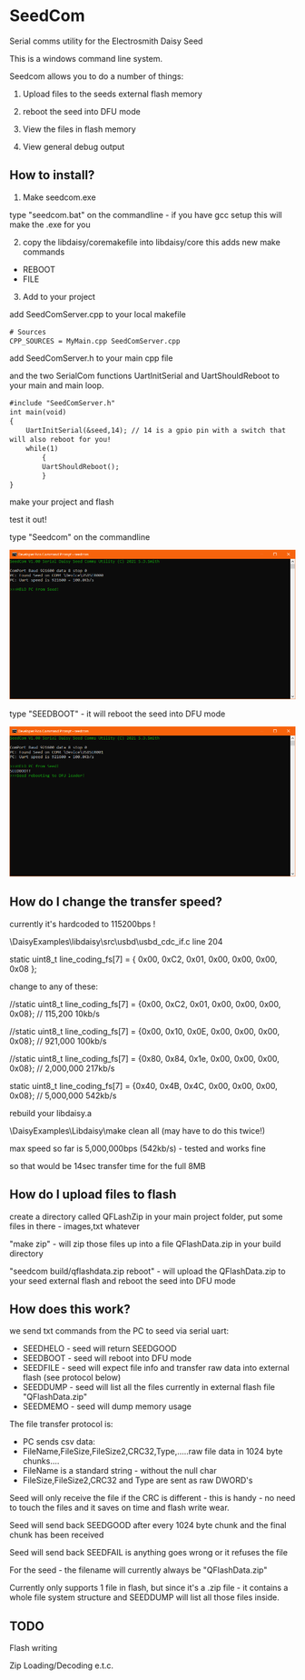 # SeedCom
Serial comms utility for the Electrosmith Daisy Seed

This is a windows command line system.

Seedcom allows you to do a number of things:

1) Upload files to the seeds external flash memory

2) reboot the seed into DFU mode

3) View the files in flash memory

4) View general debug output

## How to install?

1) Make seedcom.exe

type "seedcom.bat" on the commandline - if you have gcc setup this will make the .exe for you

2) copy the libdaisy/coremakefile into libdaisy/core
this adds new make commands
- REBOOT
- FILE

3) Add to your project

add SeedComServer.cpp to your local makefile

```
# Sources
CPP_SOURCES = MyMain.cpp SeedComServer.cpp
```
add SeedComServer.h to your main cpp file

and the two SerialCom functions UartInitSerial and UartShouldReboot  to your main  and main loop.

```
#include "SeedComServer.h"
int main(void)
{
    UartInitSerial(&seed,14); // 14 is a gpio pin with a switch that will also reboot for you!
    while(1) 
        {
        UartShouldReboot();
        }
}
```
make your project and flash

test it out!

type "Seedcom" on the commandline

![](./Images/seedcom1.png)

type "SEEDBOOT" - it will reboot the seed into DFU mode

![](./Images/seedcom2.png)
## How do I change the transfer speed?

currently it's hardcoded to 115200bps !

\DaisyExamples\libdaisy\src\usbd\usbd_cdc_if.c line 204

static uint8_t line_coding_fs[7] = { 0x00, 0xC2, 0x01, 0x00, 0x00, 0x00, 0x08 };

change to any of these:

//static uint8_t line_coding_fs[7] = {0x00, 0xC2, 0x01, 0x00, 0x00, 0x00, 0x08}; // 115,200 10kb/s

//static uint8_t line_coding_fs[7] = {0x00, 0x10, 0x0E, 0x00, 0x00, 0x00, 0x08}; // 921,000 100kb/s

//static uint8_t line_coding_fs[7] = {0x80, 0x84, 0x1e, 0x00, 0x00, 0x00, 0x08}; // 2,000,000 217kb/s

static uint8_t line_coding_fs[7] = {0x40, 0x4B, 0x4C, 0x00, 0x00, 0x00, 0x08};   // 5,000,000 542kb/s

rebuild your libdaisy.a

\DaisyExamples\Libdaisy\make clean all  (may have to do this twice!)

max speed so far is 5,000,000bps (542kb/s) - tested and works fine

so that would be 14sec transfer time for the full 8MB


## How do I upload files to flash

create a directory called QFLashZip in your main project folder, put some files in there - images,txt whatever

"make zip" - will zip those files up into a file QFlashData.zip in your build directory

"seedcom build/qflashdata.zip reboot" - will upload the QFlashData.zip to your seed external flash and reboot the seed into DFU mode

## How does this work?

we send txt commands from the PC to seed via serial uart:

- SEEDHELO - seed will return SEEDGOOD
- SEEDBOOT - seed will reboot into DFU mode
- SEEDFILE - seed will expect file info and transfer raw data into external flash (see protocol below)
- SEEDDUMP - seed will list all the files currently in external flash file "QFlashData.zip"
- SEEDMEMO - seed will dump memory usage

The file transfer protocol is:
-	PC sends csv data:
-	FileName,FileSize,FileSize2,CRC32,Type,.....raw file data in 1024 byte chunks....
-	FileName is a standard string - without the null char
- 	FileSize,FileSize2,CRC32 and Type are sent as raw DWORD's

Seed will only receive the file if the CRC is different - this is handy - no need to touch the files and
it saves on time and flash write wear.

Seed will send back SEEDGOOD after every 1024 byte chunk and the final chunk has been received

Seed will send back SEEDFAIL is anything goes wrong or it refuses the file

For the seed - the filename will currently always be "QFlashData.zip"

Currently only supports 1 file in flash, but since it's a .zip file - it contains a whole file system structure
and SEEDDUMP will list all those files inside.

## TODO

Flash writing

Zip Loading/Decoding e.t.c.

